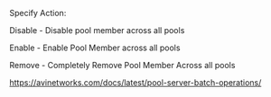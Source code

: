 Specify Action:

Disable - Disable pool member across all pools

Enable - Enable Pool Member across all pools

Remove - Completely Remove Pool Member Across all pools

https://avinetworks.com/docs/latest/pool-server-batch-operations/